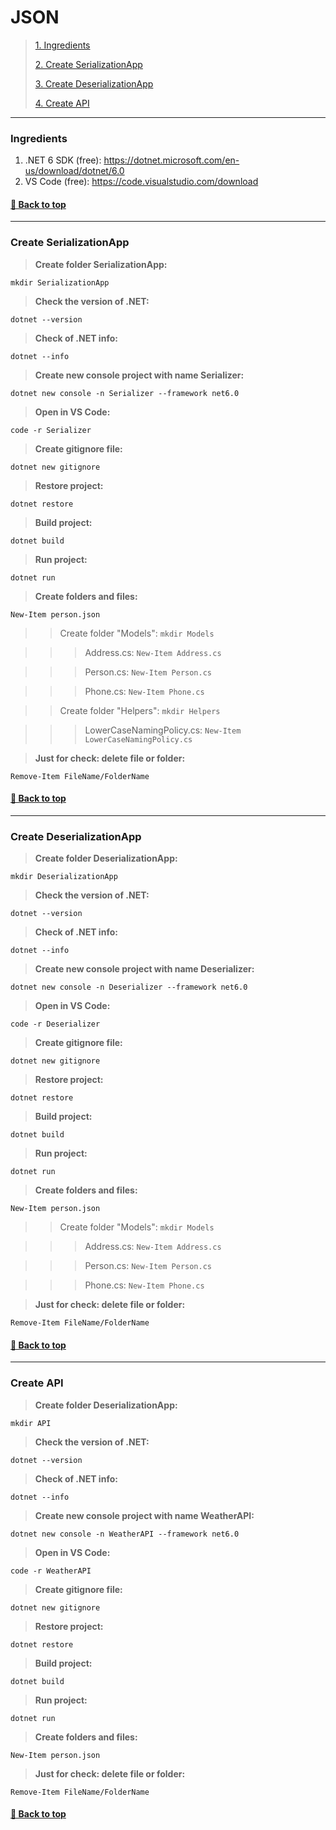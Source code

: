# **JSON**

>[1. Ingredients](#ingredients)
>
>[2. Create SerializationApp](#create-serializationapp)
>
>[3. Create DeserializationApp](#create-deserializationapp)
>
>[4. Create API](#create-api)

---

### **Ingredients**

1. .NET 6 SDK (free): https://dotnet.microsoft.com/en-us/download/dotnet/6.0
2. VS Code (free): https://code.visualstudio.com/download

#### [🔼 Back to top](#json)

---

### **Create SerializationApp**

> **Create folder SerializationApp:**
```
mkdir SerializationApp
```

> **Check the version of .NET:**
```
dotnet --version
```

> **Check of .NET info:**
```
dotnet --info
```

> **Create new console project with name Serializer:**
```
dotnet new console -n Serializer --framework net6.0
```

> **Open in VS Code:**
```
code -r Serializer
```

> **Create gitignore file:**
```
dotnet new gitignore
```

> **Restore project:**
```
dotnet restore
```

> **Build project:**
```
dotnet build
```

> **Run project:**
```
dotnet run
```

> **Create folders and files:**
```
New-Item person.json
```

> > Create folder "Models":
    ```mkdir Models```

> > > Address.cs:
    ```New-Item Address.cs```

> > > Person.cs:
    ```New-Item Person.cs```

> > > Phone.cs:
    ```New-Item Phone.cs```

> > Create folder "Helpers":
    ```mkdir Helpers```

> > > LowerCaseNamingPolicy.cs:
    ```New-Item LowerCaseNamingPolicy.cs```

> **Just for check: delete file or folder:**
```
Remove-Item FileName/FolderName
```

#### [🔼 Back to top](#json)

---

### **Create DeserializationApp**

> **Create folder DeserializationApp:**
```
mkdir DeserializationApp
```

> **Check the version of .NET:**
```
dotnet --version
```

> **Check of .NET info:**
```
dotnet --info
```

> **Create new console project with name Deserializer:**
```
dotnet new console -n Deserializer --framework net6.0
```

> **Open in VS Code:**
```
code -r Deserializer
```

> **Create gitignore file:**
```
dotnet new gitignore
```

> **Restore project:**
```
dotnet restore
```

> **Build project:**
```
dotnet build
```

> **Run project:**
```
dotnet run
```

> **Create folders and files:**
```
New-Item person.json
```

> > Create folder "Models":
    ```mkdir Models```

> > > Address.cs:
    ```New-Item Address.cs```

> > > Person.cs:
    ```New-Item Person.cs```

> > > Phone.cs:
    ```New-Item Phone.cs```

> **Just for check: delete file or folder:**
```
Remove-Item FileName/FolderName
```

#### [🔼 Back to top](#json)

---

### **Create API**

> **Create folder DeserializationApp:**
```
mkdir API
```

> **Check the version of .NET:**
```
dotnet --version
```

> **Check of .NET info:**
```
dotnet --info
```

> **Create new console project with name WeatherAPI:**
```
dotnet new console -n WeatherAPI --framework net6.0
```

> **Open in VS Code:**
```
code -r WeatherAPI
```

> **Create gitignore file:**
```
dotnet new gitignore
```

> **Restore project:**
```
dotnet restore
```

> **Build project:**
```
dotnet build
```

> **Run project:**
```
dotnet run
```

> **Create folders and files:**
```
New-Item person.json
```

> **Just for check: delete file or folder:**
```
Remove-Item FileName/FolderName
```

#### [🔼 Back to top](#json)